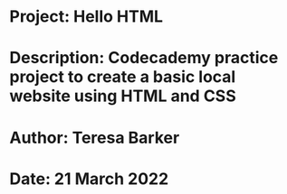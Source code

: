 # Project: Hello HTML
# Description: Codecademy practice project to create a basic local website using HTML and CSS
# Author: Teresa Barker
# Date: 21 March 2022